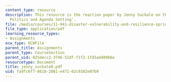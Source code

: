 ```yaml
---
content_type: resource
description: This resource is the reaction paper by Jenny Suckale on the topic 'Disaster
  Politics and Agenda Setting'.
file: /media/courses/11-941-disaster-vulnerability-and-resilience-spring-2005/fa9fc6f786182081e47162c9382e07b9_jenny_suckale8.pdf
file_type: application/pdf
learning_resource_types:
- Assignments
ocw_type: OCWFile
parent_title: Assignments
parent_type: CourseSection
parent_uid: 025decc2-3746-51df-f1f2-1fd5ad489b6e
resourcetype: Document
title: jenny_suckale8.pdf
uid: fa9fc6f7-8618-2081-e471-62c9382e07b9
---
```

